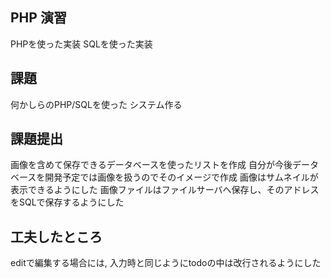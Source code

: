 ## PHP 演習
PHPを使った実装
SQLを使った実装

## 課題
何かしらのPHP/SQLを使った
システム作る

## 課題提出
画像を含めて保存できるデータベースを使ったリストを作成
自分が今後データベースを開発予定では画像を扱うのでそのイメージで作成
画像はサムネイルが表示できるようにした
画像ファイルはファイルサーバへ保存し、そのアドレスをSQLで保存するようにした

## 工夫したところ
editで編集する場合には,
入力時と同じようにtodoの中は改行されるようにした











